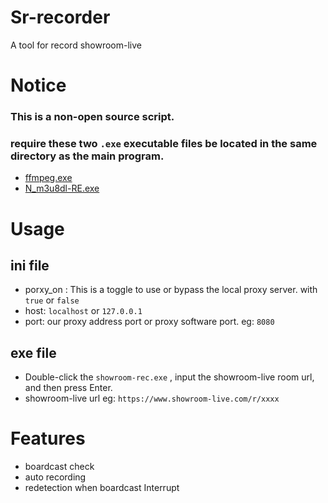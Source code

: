 # Sr-recorder
A tool for record showroom-live


# Notice
### This is a non-open source script.
### require these two `.exe` executable files be located in the same directory as the main program.
- [ffmpeg.exe](https://www.ffmpeg.org/download.html)
- [N_m3u8dl-RE.exe](https://github.com/nilaoda/N_m3u8DL-RE)


# Usage
## ini file
- porxy_on : This is a toggle to use or bypass the local proxy server. with `true` or `false`
- host: `localhost` or `127.0.0.1`
- port: our proxy address port or proxy software port. eg: `8080`

## exe file
- Double-click the `showroom-rec.exe` , input the showroom-live room url, and then press Enter.
- showroom-live url eg: `https://www.showroom-live.com/r/xxxx`

# Features
- boardcast check
- auto recording
- redetection when boardcast Interrupt 


